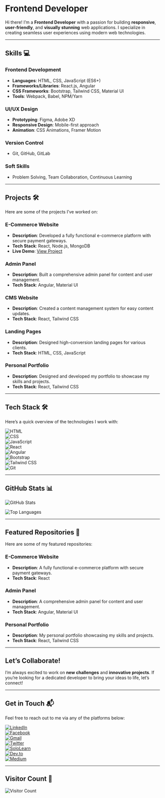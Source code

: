 
# **Frontend Developer** 

 Hi there! I’m a **Frontend Developer** with a passion for building **responsive**, **user-friendly**, and **visually stunning** web applications. I specialize in creating seamless user experiences using modern web technologies.

---

## **Skills** 💻

### **Frontend Development**
- **Languages**: HTML, CSS, JavaScript (ES6+)  
- **Frameworks/Libraries**: React.js, Angular  
- **CSS Frameworks**: Bootstrap, Tailwind CSS, Material UI  
- **Tools**: Webpack, Babel, NPM/Yarn  

### **UI/UX Design**
- **Prototyping**: Figma, Adobe XD  
- **Responsive Design**: Mobile-first approach  
- **Animation**: CSS Animations, Framer Motion  

### **Version Control**
- Git, GitHub, GitLab  

### **Soft Skills**
- Problem Solving, Team Collaboration, Continuous Learning  

---

## **Projects** 🛠️

Here are some of the projects I’ve worked on:

### **E-Commerce Website**
- **Description**: Developed a fully functional e-commerce platform with secure payment gateways.  
- **Tech Stack**: React, Node.js, MongoDB  
- **Live Demo**: [View Project](#)  

### **Admin Panel**
- **Description**: Built a comprehensive admin panel for content and user management.  
- **Tech Stack**: Angular, Material UI  

### **CMS Website**
- **Description**: Created a content management system for easy content updates.  
- **Tech Stack**: React, Tailwind CSS  

### **Landing Pages**
- **Description**: Designed high-conversion landing pages for various clients.  
- **Tech Stack**: HTML, CSS, JavaScript  


### **Personal Portfolio**
- **Description**: Designed and developed my portfolio to showcase my skills and projects.  
- **Tech Stack**: React, Tailwind CSS  


---

## **Tech Stack** 🛠️

Here’s a quick overview of the technologies I work with:

![HTML](https://img.shields.io/badge/-HTML-E34F26?logo=html5&logoColor=white&style=flat)  
![CSS](https://img.shields.io/badge/-CSS-1572B6?logo=css3&logoColor=white&style=flat)  
![JavaScript](https://img.shields.io/badge/-JavaScript-F7DF1E?logo=javascript&logoColor=black&style=flat)  
![React](https://img.shields.io/badge/-React-61DAFB?logo=react&logoColor=black&style=flat)  
![Angular](https://img.shields.io/badge/-Angular-DD0031?logo=angular&logoColor=white&style=flat)  
![Bootstrap](https://img.shields.io/badge/-Bootstrap-7952B3?logo=bootstrap&logoColor=white&style=flat)  
![Tailwind CSS](https://img.shields.io/badge/-Tailwind_CSS-38B2AC?logo=tailwind-css&logoColor=white&style=flat)  
![Git](https://img.shields.io/badge/-Git-F05032?logo=git&logoColor=white&style=flat)  

---

## **GitHub Stats** 📊

![GitHub Stats](https://github-readme-stats.vercel.app/api?username=yourusername&show_icons=true&theme=radical)  

![Top Languages](https://github-readme-stats.vercel.app/api/top-langs/?username=yourusername&layout=compact&theme=radical)  

---

## **Featured Repositories** 🌟

Here are some of my featured repositories:

### **E-Commerce Website**
- **Description**: A fully functional e-commerce platform with secure payment gateways.  
- **Tech Stack**: React


### **Admin Panel**
- **Description**: A comprehensive admin panel for content and user management.  
- **Tech Stack**: Angular, Material UI  


### **Personal Portfolio**
- **Description**: My personal portfolio showcasing my skills and projects.  
- **Tech Stack**: React, Tailwind CSS  

---

## **Let’s Collaborate!** 

I’m always excited to work on **new challenges** and **innovative projects**. If you’re looking for a dedicated developer to bring your ideas to life, let’s connect!  

---

## **Get in Touch** 📬

Feel free to reach out to me via any of the platforms below:

[![LinkedIn](https://img.shields.io/badge/-LinkedIn-0077B5?logo=linkedin&logoColor=white&style=for-the-badge)](https://pk.linkedin.com/in/syed-muhammad-ali-raza-9b6215146)  
[![Facebook](https://img.shields.io/badge/-Facebook-1877F2?logo=facebook&logoColor=white&style=for-the-badge)](https://www.facebook.com/syedmuhammadalirazaa)  
[![Gmail](https://img.shields.io/badge/-Gmail-D14836?logo=gmail&logoColor=white&style=for-the-badge)](mailto:smaliraza412@gmail.com)  
[![Twitter](https://img.shields.io/badge/-Twitter-1DA1F2?logo=twitter&logoColor=white&style=for-the-badge)](https://twitter.com/syed_m_aliraza)  
[![SoloLearn](https://img.shields.io/badge/-SoloLearn-FF6B00?logo=sololearn&logoColor=white&style=for-the-badge)](https://www.sololearn.com/profile/8955049)  
[![Dev.to](https://img.shields.io/badge/-Dev.to-0A0A0A?logo=dev.to&logoColor=white&style=for-the-badge)](https://dev.to/syedmuhammadaliraza)  
[![Medium](https://img.shields.io/badge/-Academia.edu-8C4B4E?logo=academia.edu&logoColor=white&style=for-the-badge)](https://uet.academia.edu/SyedMuhammadAliRaza)  

---

## **Visitor Count** 👀

![Visitor Count](https://visitor-badge.laobi.icu/badge?page_id=yourusername.yourrepo)  

